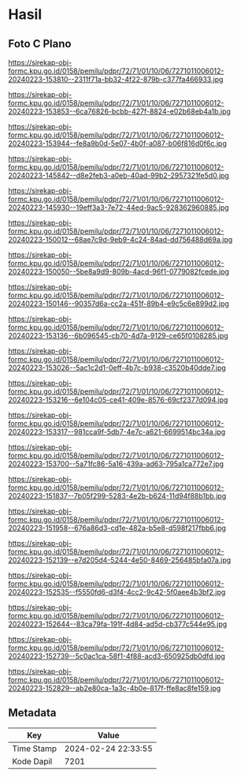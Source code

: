 # Hasil

## Foto C Plano

https://sirekap-obj-formc.kpu.go.id/0158/pemilu/pdpr/72/71/01/10/06/7271011006012-20240223-153810--2311f71a-bb32-4f22-879b-c377fa466933.jpg

https://sirekap-obj-formc.kpu.go.id/0158/pemilu/pdpr/72/71/01/10/06/7271011006012-20240223-153853--6ca76826-bcbb-427f-8824-e02b68eb4a1b.jpg

https://sirekap-obj-formc.kpu.go.id/0158/pemilu/pdpr/72/71/01/10/06/7271011006012-20240223-153944--fe8a9b0d-5e07-4b0f-a087-b06f816d0f6c.jpg

https://sirekap-obj-formc.kpu.go.id/0158/pemilu/pdpr/72/71/01/10/06/7271011006012-20240223-145842--d8e2feb3-a0eb-40ad-99b2-2957321fe5d0.jpg

https://sirekap-obj-formc.kpu.go.id/0158/pemilu/pdpr/72/71/01/10/06/7271011006012-20240223-145930--19eff3a3-7e72-44ed-9ac5-928362960885.jpg

https://sirekap-obj-formc.kpu.go.id/0158/pemilu/pdpr/72/71/01/10/06/7271011006012-20240223-150012--68ae7c9d-9eb9-4c24-84ad-dd756488d69a.jpg

https://sirekap-obj-formc.kpu.go.id/0158/pemilu/pdpr/72/71/01/10/06/7271011006012-20240223-150050--5be8a9d9-809b-4acd-96f1-0779082fcede.jpg

https://sirekap-obj-formc.kpu.go.id/0158/pemilu/pdpr/72/71/01/10/06/7271011006012-20240223-150146--90357d6a-cc2a-451f-89b4-e9c5c6e899d2.jpg

https://sirekap-obj-formc.kpu.go.id/0158/pemilu/pdpr/72/71/01/10/06/7271011006012-20240223-153136--6b096545-cb70-4d7a-9129-ce65f0108285.jpg

https://sirekap-obj-formc.kpu.go.id/0158/pemilu/pdpr/72/71/01/10/06/7271011006012-20240223-153026--5ac1c2d1-0eff-4b7c-b938-c3520b40dde7.jpg

https://sirekap-obj-formc.kpu.go.id/0158/pemilu/pdpr/72/71/01/10/06/7271011006012-20240223-153216--6e104c05-ce41-409e-8576-69cf2377d094.jpg

https://sirekap-obj-formc.kpu.go.id/0158/pemilu/pdpr/72/71/01/10/06/7271011006012-20240223-153317--981cca9f-5db7-4e7c-a621-6699514bc34a.jpg

https://sirekap-obj-formc.kpu.go.id/0158/pemilu/pdpr/72/71/01/10/06/7271011006012-20240223-153700--5a71fc86-5a16-439a-ad63-795a1ca772e7.jpg

https://sirekap-obj-formc.kpu.go.id/0158/pemilu/pdpr/72/71/01/10/06/7271011006012-20240223-151837--7b05f299-5283-4e2b-b624-11d94f88b1bb.jpg

https://sirekap-obj-formc.kpu.go.id/0158/pemilu/pdpr/72/71/01/10/06/7271011006012-20240223-151958--676a86d3-cd1e-482a-b5e8-d598f217fbb6.jpg

https://sirekap-obj-formc.kpu.go.id/0158/pemilu/pdpr/72/71/01/10/06/7271011006012-20240223-152139--e7d205d4-5244-4e50-8469-256485bfa07a.jpg

https://sirekap-obj-formc.kpu.go.id/0158/pemilu/pdpr/72/71/01/10/06/7271011006012-20240223-152535--f5550fd6-d3f4-4cc2-9c42-5f0aee4b3bf2.jpg

https://sirekap-obj-formc.kpu.go.id/0158/pemilu/pdpr/72/71/01/10/06/7271011006012-20240223-152644--83ca79fa-191f-4d84-ad5d-cb377c544e95.jpg

https://sirekap-obj-formc.kpu.go.id/0158/pemilu/pdpr/72/71/01/10/06/7271011006012-20240223-152739--5c0ac1ca-58f1-4f88-acd3-650925db0dfd.jpg

https://sirekap-obj-formc.kpu.go.id/0158/pemilu/pdpr/72/71/01/10/06/7271011006012-20240223-152829--ab2e80ca-1a3c-4b0e-817f-ffe8ac8fe159.jpg


## Metadata

| Key        | Value               |
| ---------- | ------------------- |
| Time Stamp | 2024-02-24 22:33:55 |
| Kode Dapil | 7201                |



